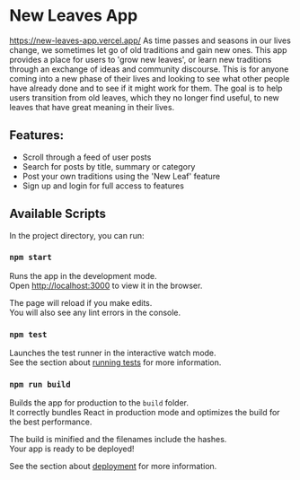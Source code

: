 # New Leaves App #
https://new-leaves-app.vercel.app/
As time passes and seasons in our lives change, we sometimes let go of old traditions and gain new ones. This app provides a place for users to 'grow new leaves', or learn new traditions through an exchange of ideas and community discourse. This is for anyone coming into a new phase of their lives and looking to see what other people have already done and to see if it might work for them.  The goal is to help users transition from old leaves, which they no longer find useful, to new leaves that have great meaning in their lives.

## Features: ##
- Scroll through a feed of user posts
- Search for posts by title, summary or category
- Post your own traditions using the 'New Leaf' feature
- Sign up and login for full access to features


## Available Scripts ##

In the project directory, you can run:

### `npm start` ###

Runs the app in the development mode.<br />
Open [http://localhost:3000](http://localhost:3000) to view it in the browser.

The page will reload if you make edits.<br />
You will also see any lint errors in the console.

### `npm test` ###

Launches the test runner in the interactive watch mode.<br />
See the section about [running tests](https://facebook.github.io/create-react-app/docs/running-tests) for more information.

### `npm run build` ###

Builds the app for production to the `build` folder.<br />
It correctly bundles React in production mode and optimizes the build for the best performance.

The build is minified and the filenames include the hashes.<br />
Your app is ready to be deployed!

See the section about [deployment](https://facebook.github.io/create-react-app/docs/deployment) for more information.
